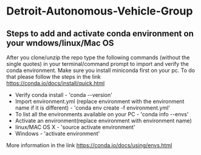# Detroit-Autonomous-Vehicle-Group

## Steps to add and activate conda environment on your wndows/linux/Mac OS

After you clone/unzip the repo type the following commands (without the single quotes) in your terminal/command prompt to import and verify the conda environment. Make sure you install miniconda first on your pc. To do that please follow the steps in the link https://conda.io/docs/install/quick.html

* Verify conda install - 'conda --version'
* Import environment.yml (replace environment with the environment name if it is different) - 'conda env create -f environment.yml'
* To list all the environments available on your PC - 'conda info --envs'
* Activate an environment(replace environment with environment name)
* linux/MAC OS X - 'source activate environment'
* Windows - 'activate environment'

More information in the link https://conda.io/docs/using/envs.html

